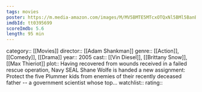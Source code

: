 ```yaml
---
tags: movies
poster: https://m.media-amazon.com/images/M/MV5BMTE5MTcxOTQxNl5BMl5BanBnXkFtZTYwMzk3Nzg2._V1_SX300.jpg
imdbId: tt0395699
scoreImdb: 5.6
length: 95 min
---
```


category:: [[Movies]]
director:: [[Adam Shankman]]
genre:: [[Action]], [[Comedy]], [[Drama]]
year:: 2005
cast:: [[Vin Diesel]], [[Brittany Snow]], [[Max Thieriot]]
plot:: Having recovered from wounds received in a failed rescue operation, Navy SEAL Shane Wolfe is handed a new assignment: Protect the five Plummer kids from enemies of their recently deceased father -- a government scientist whose top...
watchlist::
rating::
